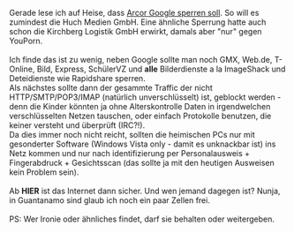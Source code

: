 <html><body><p>Gerade lese ich auf Heise, dass <a href="http://www.heise.de/newsticker/meldung/100035/from/youporn" target="_blank">Arcor Google sperren soll</a>. So will es zumindest die Huch Medien GmbH. Eine ähnliche Sperrung hatte auch schon die Kirchberg Logistik GmbH erwirkt, damals aber "nur" gegen YouPorn.<br>
<br>
Ich finde das ist zu wenig, neben Google sollte man noch GMX, Web.de, T-Online, Bild, Express, SchülerVZ und <strong>alle</strong> Bilderdienste a la ImageShack und Deteidienste wie Rapidshare sperren.<br>
Als nächstes sollte dann der gesammte Traffic der nicht HTTP/SMTP/POP3/IMAP (natürlich unverschlüsselt) ist, geblockt werden - denn die Kinder könnten ja ohne Alterskontrolle Daten in irgendwelchen verschlüsselten Netzen tauschen, oder einfach Protokolle benutzen, die keiner versteht und überprüft (IRC?!).<br>
Da dies immer noch nicht reicht, sollten die heimischen PCs nur mit gesonderter Software (Windows Vista only - damit es unknackbar ist) ins Netz kommen und nur nach identifizierung per Personalausweis + Fingerabdruck + Gesichtsscan (das sollte ja mit den heutigen Ausweisen kein Problem sein).<br>
<br>
Ab <strong>HIER</strong> ist das Internet dann sicher. Und wen jemand dagegen ist? Nunja, in Guantanamo sind glaub ich noch ein paar Zellen frei.<br>
<br>
PS: Wer Ironie oder ähnliches findet, darf sie behalten oder weitergeben.</p></body></html>